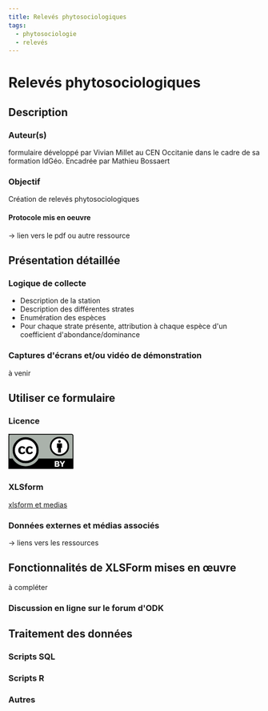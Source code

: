 ```yaml
---
title: Relevés phytosociologiques
tags:
  - phytosociologie
  - relevés
---
```

# Relevés phytosociologiques
## Description
### Auteur(s)
formulaire développé par Vivian Millet au CEN Occitanie dans le cadre de sa formation IdGéo. Encadrée par Mathieu Bossaert
### Objectif
Création de relevés phytosociologiques
#### Protocole mis en oeuvre
-> lien vers le pdf ou autre ressource
## Présentation détaillée
### Logique de collecte
* Description de la station
* Description des différentes strates
* Enumération des espèces
* Pour chaque strate présente, attribution à chaque espèce d'un coefficient d'abondance/dominance
### Captures d'écrans et/ou vidéo de démonstration
à venir
## Utiliser ce formulaire
### Licence
[![CC-BY](../fichiers/by.png)]((https://creativecommons.org/licenses/by/2.0/fr/))
### XLSform
[xlsform et medias](../fichiers/releves_phytosociologiques)

### Données externes et médias associés
-> liens vers les ressources

## Fonctionnalités de XLSForm mises en œuvre
à compléter
### Discussion en ligne sur le forum d'ODK

## Traitement des données
### Scripts SQL
### Scripts R
### Autres
